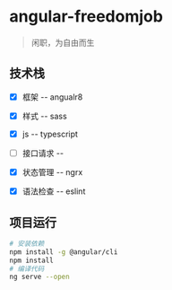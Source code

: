 # angular-freedomjob
 > 闲职，为自由而生
## 技术栈
- [x] 框架 -- angualr8
- [x] 样式 -- sass
- [x] js -- typescript
- [ ] 接口请求 -- 
- [x] 状态管理 -- ngrx
- [x] 语法检查 -- eslint


## 项目运行

``` bash
# 安装依赖
npm install -g @angular/cli
npm install
# 编译代码
ng serve --open
```